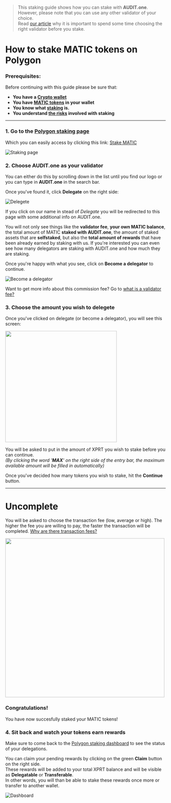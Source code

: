   > This staking guide shows how you can stake with **AUDIT.one**. <br>
  > However, please note that you can use any other validator of your choice. <br>
  > Read [our article](Importance_of_choosing_the_right_validator.md) why it is important to spend some time choosing the right validator before you stake.


# How to stake MATIC tokens on Polygon

### Prerequisites:

Before continuing with this guide please be sure that:

- **You have a [Crypto wallet](Cryptowallets.md)**
- **You have [MATIC tokens](How_to_get_Crypto_tokens.md) in your wallet**
- **You know what [staking](What_is_staking.md) is.**
- **You understand [the risks](Risks_of_staking.md) involved with staking**

***

### **1.  Go to the [Polygon staking page](https://wallet.polygon.technology/staking/)**

Which you can easily access by clicking this link: [Stake MATIC](https://wallet.polygon.technology/staking/)

![Staking page](https://user-images.githubusercontent.com/95366163/147950236-21ba20bd-7a8a-4304-96a0-6b3750ace891.png)


### **2.  Choose AUDIT.one as your validator**

You can either do this by scrolling down in the list until you find our logo or you can type in **AUDIT.one** in the search bar.

Once you've found it, click **Delegate** on the right side:

![Delegete](https://user-images.githubusercontent.com/95366163/147950366-b96fc8c7-0c42-417e-8f8e-30af44dff60d.png)

If you click on our name in stead of *Delegate* you will be redirected to this page with some additional info on AUDIT.one. <br>

You will not only see things like the **validator fee**, **your own MATIC balance**, the total amount of MATIC **staked with AUDIT.one**, the amount of staked assets that are **selfstaked**, but also the **total amount of rewards** that have been already earned by staking with us. If you're interested you can even see how many delegators are staking with AUDIT.one and how much they are staking. <br>

Once you're happy with what you see, click on **Become a delegator** to continue.

![Become a delegator](https://user-images.githubusercontent.com/95366163/147951165-aff4954b-d49a-445b-a195-47c8d30717da.png)


Want to get more info about this commission fee? Go to [what is a validator fee?](Validator_fee.md)<br>


### **3.  Choose the amount you wish to delegete**

Once you've clicked on delegate (or become a delegator), you will see this screen:

<img width="350" src="https://user-images.githubusercontent.com/95366163/147950815-b88728d0-ce18-45de-857f-aa3b21dfb98e.png">

You will be asked to put in the amount of XPRT you wish to stake before you can continue. <br>
_(By clicking the word '**MAX**' on the right side of the entry bar, the maximum available amount will be filled in automatically)_

Once you've decided how many tokens you wish to stake, hit the **Continue** button.

***
# Uncomplete

You will be asked to choose the transaction fee (low, average or high). 
The higher the fee you are willing to pay, the faster the transaction will be completed. [Why are there transaction fees?](Transaction_fees.md)

<img width="500" src=https://user-images.githubusercontent.com/95366163/146365376-77fc715c-a942-4a06-9c6f-0d8937ff0004.png>

### **Congratulations!** 
You have now succesfully staked your MATIC tokens!


### **4.  Sit back and watch your tokens earn rewards**

Make sure to come back to the [Polygon staking dashboard](https://wallet.polygon.technology/staking/) to see the status of your delegations. <br>

You can claim your pending rewards by clicking on the green **Claim** button on the right side.<br>
These rewards will be added to your total XPRT balance and will be visible as **Delegatable** or **Transferable**. <br>
In other words, you will than be able to stake these rewards once more or transfer to another wallet. 

![Dashboard](https://user-images.githubusercontent.com/95366163/146368986-b8f3fa73-8c19-4bed-956d-1a4d0fb967cf.png)
